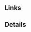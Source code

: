<!--
Thank you for submitting a Pull Request.

This code is leveraged to monitor critical services. Please consider the following:
* Tests are required.
* Performance matters.
* Features that are specific to just your app are unlikely to make it in.
* Where applicable, a CHANGELOG entry has been included.
* For new integration packages, follow the [Writing a New Integration
  Package](https://github.com/newrelic/go-agent/wiki/Writing-a-New-Integration-Package)
  checklist.

-->

## Links

<!--
Any relevant links that will help reviewers.
-->

## Details

<!--
In-depth description of changes, other technical notes, etc.
-->
